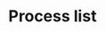 ---
layout: pattern
categories: [patterns, process-list]
title: Process list
type: [sub-nav-item]
permalink: /patterns/process-list/
overview: A process list displays the steps or stages of important instructions or processes.
description: |
  A process list displays the steps or stages of important instructions or processes. Use process lists to create a clear hierarchy and help users easily differentiate between individual steps or stages in a process.
    
usa-link: "https://designsystem.digital.gov/components/process-list/"
specification: |
  A process list should include between three and ten steps to prevent it from getting too unwieldy or confusing. 

  The body of each list item can be used to display additional rich text content including HTML, images, and other components like buttons, images, simple lists, links, and tables.
spec:
  - name: title
    class: usa-process-list
    required: true
    type: h3
    content: 80 characters
    example: "Cats are really cool dudes"
  - name: body
    class: usa-classname
    type: text
    required: true
    character: 140 characters
    example: "Run off table persian cat jump eat fish hack. Paw at beetle and eat it before it gets away demand"

### Paths to view design and code... 
## designimg: can be used to show an image of the design until a coded version can be created. The htmlpath & csspath should be located in the pattens folder. Read more about creating coded components in /docs/creating-patterns 
# designimg: 

paragraph-class:
### additional style for paragraph element
li-class:
### additional style for process list item 
h4-class:
### additional style for h4 element
list:
 - title: Start a process
   content: Lorem ipsum dolor sit amet, consectetuer adipiscing elit. Morbi commodo, ipsum sed pharetra gravida, orci magna rhoncus neque.
   detail-list:
    - text: Lorem ipsum dolor sit amet, consectetuer adipiscing elit. Morbi commodo, ipsum sed pharetra gravida, orci magna rhoncus neque, id pulvinar odio lorem non turpis.
    - text: Nullam sit amet enim. Suspendisse id velit vitae ligula volutpat condimentum.
    - text: Aliquam erat volutpat. Sed quis velit.
 - title: Proceed to the second step
   content: Lorem ipsum dolor sit amet, consectetuer adipiscing elit. Morbi commodo, ipsum sed pharetra gravida, orci magna rhoncus neque, id pulvinar odio lorem non turpis. Nullam sit amet enim. Suspendisse id velit vitae ligula volutpat condimentum. Aliquam erat volutpat. Sed quis velit. Nulla facilisi. Nulla libero. Vivamus pharetra posuere sapien.
 - title: Complete the step-by-step process
   content: Nullam sit amet enim. Suspendisse id velit vitae ligula volutpat condimentum. Aliquam erat volutpat. Sed quis velit. Nulla facilisi. Nulla libero. Vivamus pharetra posuere sapien.
yml: |
  
  paragraph-class:
  ### additional style for paragraph element
  li-class:
  ### additional style for process list item 
  h4-class:
  ### additional style for h4 element
  list:
  - title: Start a process
    content: Lorem ipsum dolor sit amet, consectetuer adipiscing elit. Morbi commodo, ipsum sed pharetra gravida, orci magna rhoncus neque.
    detail-list:
      - text: Lorem ipsum dolor sit amet, consectetuer adipiscing elit. Morbi commodo, ipsum sed pharetra gravida, orci magna rhoncus neque, id pulvinar odio lorem non turpis.
      - text: Nullam sit amet enim. Suspendisse id velit vitae ligula volutpat condimentum.
      - text: Aliquam erat volutpat. Sed quis velit.
  - title: Proceed to the second step
    content: Lorem ipsum dolor sit amet, consectetuer adipiscing elit. Morbi commodo, ipsum sed pharetra gravida, orci magna rhoncus neque, id pulvinar odio lorem non turpis. Nullam sit amet enim. Suspendisse id velit vitae ligula volutpat condimentum. Aliquam erat volutpat. Sed quis velit. Nulla facilisi. Nulla libero. Vivamus pharetra posuere sapien.
  - title: Complete the step-by-step process
    content: Nullam sit amet enim. Suspendisse id velit vitae ligula volutpat condimentum. Aliquam erat volutpat. Sed quis velit. Nulla facilisi. Nulla libero. Vivamus pharetra posuere sapien.
  
jekyll: |

  "{% include patterns/process-list/process-list.md %}"
htmlpath: patterns/process-list/process-list.md
csspath: patterns/process-list/index.scss
---